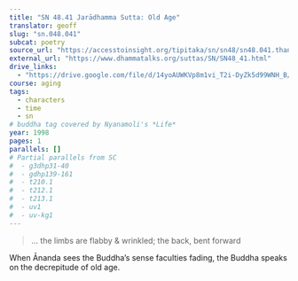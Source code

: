```yaml
---
title: "SN 48.41 Jarādhamma Sutta: Old Age"
translator: geoff
slug: "sn.048.041"
subcat: poetry
source_url: "https://accesstoinsight.org/tipitaka/sn/sn48/sn48.041.than.html"
external_url: "https://www.dhammatalks.org/suttas/SN/SN48_41.html"
drive_links:
  - "https://drive.google.com/file/d/14yoAUWKVp8m1vi_T2i-DyZk5d99WNH_B/view?usp=drivesdk"
course: aging
tags:
  - characters
  - time
  - sn
# buddha tag covered by Nyanamoli's *Life*
year: 1998
pages: 1
parallels: []
# Partial parallels from SC
#  - g3dhp31-40
#  - gdhp139-161
#  - t210.1
#  - t212.1
#  - t213.1
#  - uv1
#  - uv-kg1
---
```


> … the limbs are flabby & wrinkled; the back, bent forward

When Ānanda sees the Buddha’s sense faculties fading, the Buddha speaks on the decrepitude of old age.

